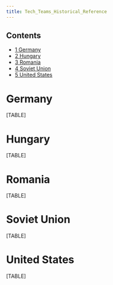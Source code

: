 ```yaml
---
title: Tech_Teams_Historical_Reference
---
```

## Contents

-   [ 1 Germany ](#Germany)
-   [ 2 Hungary ](#Hungary)
-   [ 3 Romania ](#Romania)
-   [ 4 Soviet Union ](#Soviet_Union)
-   [ 5 United States ](#United_States)

#  Germany 

[TABLE]

#  Hungary 

[TABLE]

#  Romania 

[TABLE]

#  Soviet Union 

[TABLE]

#  United States 

[TABLE]
